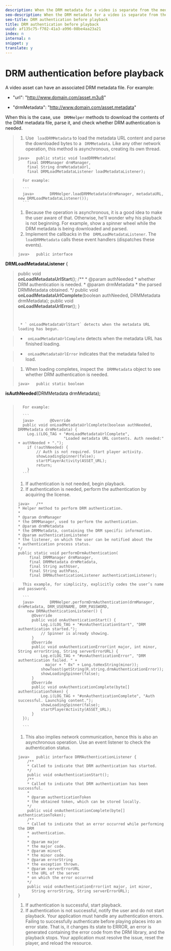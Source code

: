 ```yaml
---
description: When the DRM metadata for a video is separate from the media stream, perform authentication before beginning playback. REVIEWERS: This needs to be updated for DHLS, but I don’t have DHLS generated reference docs.
seo-description: When the DRM metadata for a video is separate from the media stream, perform authentication before beginning playback. REVIEWERS: This needs to be updated for DHLS, but I don’t have DHLS generated reference docs.
seo-title: DRM authentication before playback
title: DRM authentication before playback
uuid: af135c75-f702-41a3-a996-08be4aa23a21
index: n
internal: n
snippet: y
translate: y
---
```


# DRM authentication before playback

A video asset can have an associated DRM metadata file. For example: 
* "url": "http://www.domain.com/asset.m3u8"

* "drmMetadata": "http://www.domain.com/asset.metadata"


When this is the case, use ` DRMHelper` methods to download the contents of the DRM metadata file, parse it, and check whether DRM authentication is needed. 

>1. Use ` loadDRMMetadata` to load the metadata URL content and parse the downloaded bytes to a ` DRMMetadata`.
>   Like any other network operation, this method is asynchronous, creating its own thread.
>
>
>   ```
>   java>   public static void loadDRMMetadata( 
>       final DRMManager drmManager, 
>       final String drmMetadataUrl,  
>       final DRMLoadMetadataListener loadMetadataListener); 
>   ```

>

>       For example:
>    
>       ```
>       java>       DRMHelper.loadDRMMetadata(drmManager, metadataURL, new DRMLoadMetadataListener());
>       ```
>1. Because the operation is asynchronous, it is a good idea to make the user aware of that. Otherwise, he'll wonder why his playback is not beginning. For example, show a spinner wheel while the DRM metadata is being downloaded and parsed.
>1. Implement the callbacks in the ` DRMLoadMetadataListener`. The ` loadDRMMetadata` calls these event handlers (dispatches these events).
>
>   ```
>   java>   public interface  
<b>DRMLoadMetadataListener</b> { 
>    public void  
<b>onLoadMetadataUrlStart</b>(); 
>    /** 
>     * @param authNeeded 
>     * whether DRM authentication is needed. 
>     * @param drmMetadata 
>     * the parsed DRMMetadata obtained.    */ 
>    public void  
<b>onLoadMetadataUrlComplete</b>(boolean authNeeded, DRMMetadata drmMetadata); 
>    public void  
<b>onLoadMetadataUrlError</b>(); 
>   }
>   ```
>
>    
>    * ` onLoadMetadataUrlStart` detects when the metadata URL loading has begun. 

>    * ` onLoadMetadataUrlComplete` detects when the metadata URL has finished loading. 

>    * ` onLoadMetadataUrlError` indicates that the metadata failed to load. 

>    
>1. When loading completes, inspect the ` DRMMetadata` object to see whether DRM authentication is needed.
>
>   ```
>   java>   public static boolean  
<b>isAuthNeeded</b>(DRMMetadata drmMetadata);
>   ```
>

>       For example:
>    
>       ```
>       java>       @Override 
>       public void onLoadMetadataUrlComplete(boolean authNeeded, DRMMetadata drmMetadata) {  
>         Log.i(LOG_TAG + "#onLoadMetadataUrlComplete",  
>                         "Loaded metadata URL contents. Auth needed:" + authNeeded + "."); 
>         if (!authNeeded) { 
>             // Auth is not required. Start player activity.     
>             showLoadingSpinner(false);     
>             startPlayerActivity(ASSET_URL); 
>             return; 
>         }
>       ```
>1. If authentication is not needed, begin playback.
>1. If authentication is needed, perform the authentication by acquiring the license.
>
>   ```
>   java>   /** 
>   * Helper method to perform DRM authentication. 
>   * 
>   * @param drmManager 
>   * the DRMManager, used to perform the authentication. 
>   * @param drmMetadata 
>   * the DRMMetadata, containing the DRM specific information. 
>   * @param authenticationListener 
>   * the listener, on which the user can be notified about the 
>   * authentication process status. 
>   */ 
>   public static void performDrmAuthentication( 
>        final DRMManager drmManager,  
>        final DRMMetadata drmMetadata, 
>        final String authUser,  
>        final String authPass,  
>        final DRMAuthenticationListener authenticationListener);
>   ```
>

>       This example, for simplicity, explicitly codes the user’s name and password.
>    
>       ```
>       java>       DRMHelper.performDrmAuthentication(drmManager, drmMetadata, DRM_USERNAME, DRM_PASSWORD,  
>         new DRMAuthenticationListener() { 
>           @Override 
>           public void onAuthenticationStart() { 
>               Log.i(LOG_TAG + "#onAuthenticationStart", "DRM authentication started."); 
>               // Spinner is already showing. 
>           } 
>           @Override 
>           public void onAuthenticationError(int major, int minor, String errorString, String serverErrorURL) {  
>               Log.e(LOG_TAG + "#onAuthenticationError", "DRM authentication failed. " +  
>                 major + " 0x" + Long.toHexString(minor)); 
>               showToast(getString(R.string.drmAuthenticationError));   
>               showLoadingSpinner(false); 
>           } 
>           @Override 
>           public void onAuthenticationComplete(byte[] authenticationToken) { 
>               Log.i(LOG_TAG + "#onAuthenticationComplete", "Auth successful. Launching content."); 
>               showLoadingSpinner(false); 
>               startPlayerActivity(ASSET_URL); 
>           } 
>       }); 
>       
>       ```
>1. This also implies network communication, hence this is also an asynchronous operation. Use an event listener to check the authentication status.
>
>   ```
>   java>   public interface DRMAuthenticationListener { 
>       /** 
>       * Called to indicate that DRM authentication has started. 
>       */ 
>       public void onAuthenticationStart(); 
>       /** 
>       * Called to indicate that DRM authentication has been successful. 
>       * 
>       * @param authenticationToken 
>       * the obtained token, which can be stored locally. 
>       */ 
>       public void onAuthenticationComplete(byte[] authenticationToken); 
>       /** 
>       * Called to indicate that an error occurred while performing the DRM 
>       * authentication. 
>       * 
>       * @param major 
>       * the major code. 
>       * @param minorC 
>       * the minor code. 
>       * @param errorString 
>       * the exception thrown. 
>       * @param serverErrorURL 
>       * the URL of the server  
>       * on which the error occurred 
>       */ 
>       public void onAuthenticationError(int major, int minor,  
>         String errorString, String serverErrorURL); 
>   } 
>   
>   ```
>
>1. If authentication is successful, start playback.
>1. If authentication is not successful, notify the user and do not start playback.
>   Your application must handle any authentication errors. Failing to successfully authenticate before playing places  <!-- PH element: phrases/primetime-sdk-name --> into an error state. That is, it changes its state to ERROR, an error is generated containing the error code from the DRM library, and the playback stops. Your application must resolve the issue, reset the player, and reload the resource.
>
